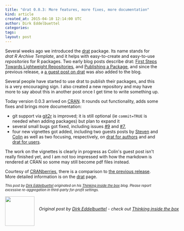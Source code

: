 ```yaml
---
title: "drat 0.0.3: More features, more fixes, more documentation"
kind: article
created_at: 2015-04-10 12:14:00 UTC
author: Dirk Eddelbuettel
categories: 
tags: 
layout: post
---
```

<p>Several weeks ago we introduced the <a href="http://dirk.eddelbuettel.com/code/drat.html">drat</a> package. Its name stands for <em>drat R Archive Template</em>, and it helps with easy-to-create and easy-to-use <em>repositories</em> for R packages. Two early blog posts describe drat: <a href="http://dirk.eddelbuettel.com/blog/2015/02/07#drat_first_steps">First Steps Towards Lightweight Repositories</a>, and <a href="http://dirk.eddelbuettel.com/blog/2015/02/22#drat_second_tutorial_publishing">Publishing a Package</a>, and since the previous release, a <a href="http://dirk.eddelbuettel.com/blog/2015/03/13#drat_guest_post_why_drat">a guest post on drat</a> was also added to the blog.</p>
<p>Several people have started to use drat to publish their packages, and this is a very encouraging sign. I also created a new repository and may have more to say about this in another post once I get time to write something up.</p>
<p>Today version 0.0.3 arrived on <a href="http://cran.r-project.org">CRAN</a>. It rounds out functionality, adds some fixes and brings more documentation:</p>
<ul>
<li>git support via <a href="http://cran.rstudio.com/web/packages/git2r/index.html">git2r</a> is improved; it is still optional (ie <code>commit=TRUE</code> is needed when adding packages) but plan to expand it</li>
<li>several small bugs got fixed, including issues <a href="https://github.com/eddelbuettel/drat/issues/9">#9</a> and <a href="https://github.com/eddelbuettel/drat/issues/7">#7</a>,</li>
<li>four new vignettes got added, including two guests posts by <a href="https://github.com/shabbychef">Steven</a> and <a href="https://github.com/csgillespie">Colin</a> as well as two focusing, respectively, on <a href="http://cran.r-project.org/web/packages/drat/vignettes/DratForPackageAuthors.html">drat for authors</a> and and <a href="http://cran.r-project.org/web/packages/drat/vignettes/DratForPackageUsers.html">drat for users</a>.</li>
</ul>
<p>The work on the vignettes is clearly in progress as Colin's guest post isn't really finished yet, and I am not too impressed with how the markdown is rendered at CRAN so some may still become pdf files instead.</p>
<p>Courtesy of <a href="http://dirk.eddelbuettel.com/cranberries/">CRANberries</a>, there is a comparison to <a href="http://dirk.eddelbuettel.com/cranberries/2015/04/10#drat_0.0.3">the previous release</a>. More detailed information is on the <a href="http://dirk.eddelbuettel.com/code/drat.html">drat</a> page.</p>
<p style="font-size:80%; font-style:italic;">
This post by <a href="http://dirk.eddelbuettel.com">Dirk Eddelbuettel</a> originated on his <a href="http://dirk.eddelbuettel.com/blog/">Thinking inside the box</a> blog. Please report excessive re-aggregation in third-party for-profit settings.
<p><div class="author">
  <img src="" style="width: 96px; height: 96;">
  <span style="position: absolute; padding: 32px 15px;">
    <i>Original post by <a href="http://twitter.com/">Dirk Eddelbuettel</a> - check out <a href="http://dirk.eddelbuettel.com/blog">Thinking inside the box   </a></i>
  </span>
</div>
